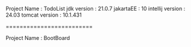 Project Name : TodoList 
jdk version : 21.0.7
jakartaEE : 10
intellij version : 24.03
tomcat version : 10.1.431 

=========================

Project Name : BootBoard
